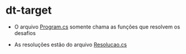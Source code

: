 # dt-target

- O arquivo [Program.cs](https://github.com/Levison-Jr/dt-target/blob/main/Program.cs) somente chama as funções que resolvem os desafios

- As resoluções estão do arquivo [Resolucao.cs](https://github.com/Levison-Jr/dt-target/blob/main/Resolucao.cs)
